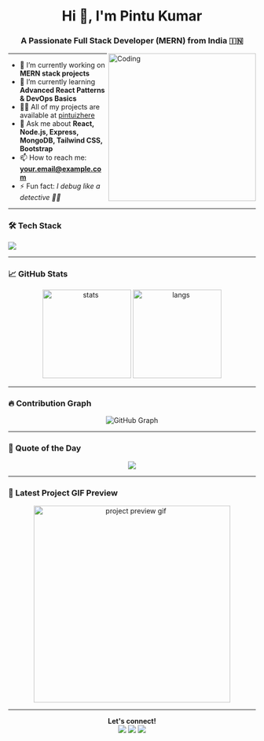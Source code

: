 <!-- Profile README for Pintu Kumar -->

<h1 align="center">Hi 👋, I'm Pintu Kumar</h1>
<h3 align="center">A Passionate Full Stack Developer (MERN) from India 🇮🇳</h3>

<img align="right" alt="Coding" width="300" src="https://media.giphy.com/media/qgQUggAC3Pfv687qPC/giphy.gif">

---

- 🔭 I’m currently working on **MERN stack projects**
- 🌱 I’m currently learning **Advanced React Patterns & DevOps Basics**
- 👨‍💻 All of my projects are available at [pintuizhere](https://github.com/Pintuizhere)
- 💬 Ask me about **React, Node.js, Express, MongoDB, Tailwind CSS, Bootstrap**
- 📫 How to reach me: **your.email@example.com**
- ⚡ Fun fact: *I debug like a detective 👨‍💻*

---

### 🛠️ Tech Stack

<p>
  <img src="https://skillicons.dev/icons?i=html,css,bootstrap,tailwind,js,react,nodejs,express,mongodb,github,vscode" />
</p>

---

### 📈 GitHub Stats

<p align="center">
  <img src="https://github-readme-stats.vercel.app/api?username=Pintuizhere&show_icons=true&theme=radical" alt="stats" height="180"/>
  <img src="https://github-readme-stats.vercel.app/api/top-langs/?username=Pintuizhere&layout=compact&theme=radical" alt="langs" height="180"/>
</p>

---

### 🔥 Contribution Graph

<p align="center">
  <img src="https://github-readme-activity-graph.cyclic.app/graph?username=Pintuizhere&theme=react-dark&area=true" alt="GitHub Graph"/>
</p>

---

### 🎯 Quote of the Day

<p align="center">
  <img src="https://quotes-github-readme.vercel.app/api?type=horizontal&theme=radical" />
</p>

---

### 🎥 Latest Project GIF Preview

<p align="center">
  <img src="https://media.giphy.com/media/26u4cqiYI30juCOGY/giphy.gif" width="400" alt="project preview gif"/>
</p>

---

<p align="center">
  <b>Let's connect!</b><br>
  <a href="https://www.linkedin.com/in/your-linkedin/"><img src="https://img.shields.io/badge/-LinkedIn-blue?logo=linkedin&style=flat-square" /></a>
  <a href="mailto:your.email@example.com"><img src="https://img.shields.io/badge/-Gmail-red?logo=gmail&style=flat-square" /></a>
  <a href="https://github.com/Pintuizhere"><img src="https://img.shields.io/badge/-GitHub-black?logo=github&style=flat-square" /></a>
</p>
